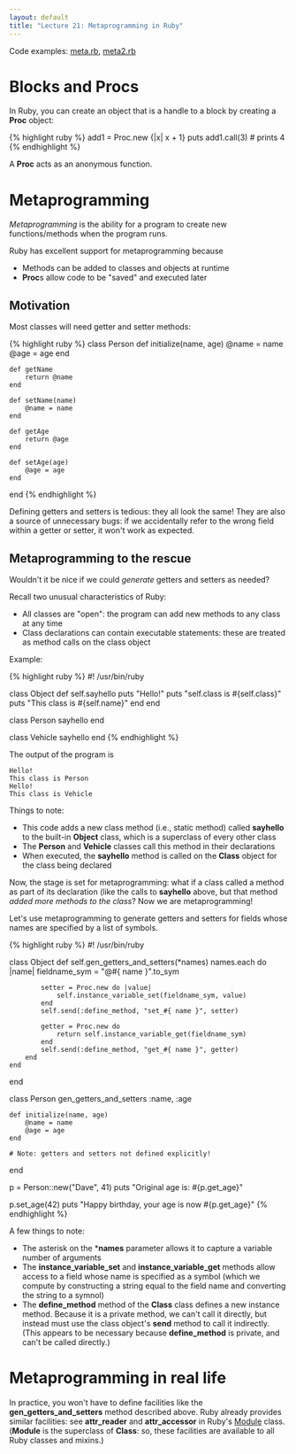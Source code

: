 ```yaml
---
layout: default
title: "Lecture 21: Metaprogramming in Ruby"
---
```


Code examples: [meta.rb](meta.rb), [meta2.rb](meta2.rb)

Blocks and Procs
================

In Ruby, you can create an object that is a handle to a block by creating a **Proc** object:

{% highlight ruby %}
add1 = Proc.new {|x| x + 1}
puts add1.call(3)               # prints 4
{% endhighlight %}

A **Proc** acts as an anonymous function.

Metaprogramming
===============

*Metaprogramming* is the ability for a program to create new functions/methods when the program runs.

Ruby has excellent support for metaprogramming because

-   Methods can be added to classes and objects at runtime
-   **Proc**s allow code to be "saved" and executed later

Motivation
----------

Most classes will need getter and setter methods:

{% highlight ruby %}
class Person
    def initialize(name, age)
        @name = name
        @age = age
    end

    def getName
        return @name
    end

    def setName(name)
        @name = name
    end

    def getAge
        return @age
    end

    def setAge(age)
        @age = age
    end
end
{% endhighlight %}

Defining getters and setters is tedious: they all look the same! They are also a source of unnecessary bugs: if we accidentally refer to the wrong field within a getter or setter, it won't work as expected.

Metaprogramming to the rescue
-----------------------------

Wouldn't it be nice if we could *generate* getters and setters as needed?

Recall two unusual characteristics of Ruby:

-   All classes are "open": the program can add new methods to any class at any time
-   Class declarations can contain executable statements: these are treated as method calls on the class object

Example:

{% highlight ruby %}
#! /usr/bin/ruby

class Object
    def self.sayhello
        puts "Hello!"
        puts "self.class is #{self.class}"
        puts "This class is #{self.name}"
    end
end

class Person
    sayhello
end

class Vehicle
    sayhello
end
{% endhighlight %}

The output of the program is

    Hello!
    This class is Person
    Hello!
    This class is Vehicle

Things to note:

-   This code adds a new class method (i.e., static method) called **sayhello** to the built-in **Object** class, which is a superclass of every other class
-   The **Person** and **Vehicle** classes call this method in their declarations
-   When executed, the **sayhello** method is called on the **Class** object for the class being declared

Now, the stage is set for metaprogramming: what if a class called a method as part of its declaration (like the calls to **sayhello** above, but that method *added more methods to the class*? Now we are metaprogramming!

Let's use metaprogramming to generate getters and setters for fields whose names are specified by a list of symbols.

{% highlight ruby %}
#! /usr/bin/ruby

class Object
    def self.gen_getters_and_setters(*names)
        names.each do |name|
            fieldname_sym = "@#{ name }".to_sym

            setter = Proc.new do |value|
                self.instance_variable_set(fieldname_sym, value)
            end
            self.send(:define_method, "set_#{ name }", setter)

            getter = Proc.new do
                return self.instance_variable_get(fieldname_sym)
            end
            self.send(:define_method, "get_#{ name }", getter)
        end
    end
end

class Person
    gen_getters_and_setters :name, :age

    def initialize(name, age)
        @name = name
        @age = age
    end

    # Note: getters and setters not defined explicitly!
end

p = Person::new("Dave", 41)
puts "Original age is: #{p.get_age}"

p.set_age(42)
puts "Happy birthday, your age is now #{p.get_age}"
{% endhighlight %}

A few things to note:

-   The asterisk on the \***names** parameter allows it to capture a variable number of arguments
-   The **instance\_variable\_set** and **instance\_variable\_get** methods allow access to a field whose name is specified as a symbol (which we compute by constructing a string equal to the field name and converting the string to a symnol)
-   The **define\_method** method of the **Class** class defines a new instance method. Because it is a private method, we can't call it directly, but instead must use the class object's **send** method to call it indirectly. (This appears to be necessary because **define\_method** is private, and can't be called directly.)

Metaprogramming in real life
============================

In practice, you won't have to define facilities like the **gen\_getters\_and\_setters** method described above. Ruby already provides similar facilities: see **attr\_reader** and **attr\_accessor** in Ruby's [Module](http://ruby-doc.org/core-1.9.3/Module.html) class. (**Module** is the superclass of **Class**: so, these facilities are available to all Ruby classes and mixins.)
